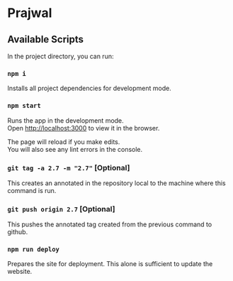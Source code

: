 # Prajwal

## Available Scripts

In the project directory, you can run:

### `npm i`

Installs all project dependencies for development mode.

### `npm start`

Runs the app in the development mode.\
Open [http://localhost:3000](http://localhost:3000) to view it in the browser.

The page will reload if you make edits.\
You will also see any lint errors in the console.

### `git tag -a 2.7 -m "2.7"` [Optional]

This creates an annotated in the repository local to the machine where this command is run.

### `git push origin 2.7` [Optional]

This pushes the annotated tag created from the previous command to github.

### `npm run deploy`

Prepares the site for deployment. This alone is sufficient to update the website.
